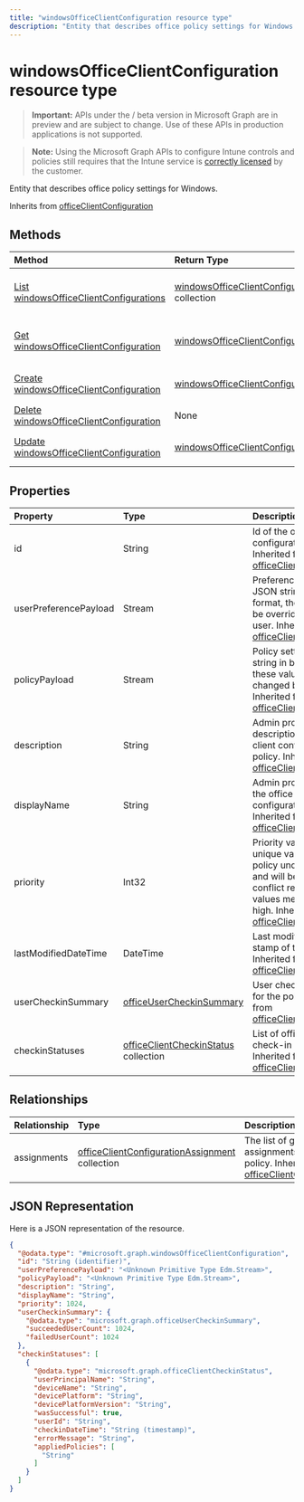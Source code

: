 ```yaml
---
title: "windowsOfficeClientConfiguration resource type"
description: "Entity that describes office policy settings for Windows."
---
```


# windowsOfficeClientConfiguration resource type

> **Important:** APIs under the / beta version in Microsoft Graph are in preview and are subject to change. Use of these APIs in production applications is not supported.

> **Note:** Using the Microsoft Graph APIs to configure Intune controls and policies still requires that the Intune service is [correctly licensed](https://go.microsoft.com/fwlink/?linkid=839381) by the customer.

Entity that describes office policy settings for Windows.

Inherits from [officeClientConfiguration](../resources/intune-cirrus-officeclientconfiguration.md)

## Methods
|Method|Return Type|Description|
|:---|:---|:---|
|[List windowsOfficeClientConfigurations](../api/intune-cirrus-windowsofficeclientconfiguration-list.md)|[windowsOfficeClientConfiguration](../resources/intune-cirrus-windowsofficeclientconfiguration.md) collection|List properties and relationships of the [windowsOfficeClientConfiguration](../resources/intune-cirrus-windowsofficeclientconfiguration.md) objects.|
|[Get windowsOfficeClientConfiguration](../api/intune-cirrus-windowsofficeclientconfiguration-get.md)|[windowsOfficeClientConfiguration](../resources/intune-cirrus-windowsofficeclientconfiguration.md)|Read properties and relationships of the [windowsOfficeClientConfiguration](../resources/intune-cirrus-windowsofficeclientconfiguration.md) object.|
|[Create windowsOfficeClientConfiguration](../api/intune-cirrus-windowsofficeclientconfiguration-create.md)|[windowsOfficeClientConfiguration](../resources/intune-cirrus-windowsofficeclientconfiguration.md)|Create a new [windowsOfficeClientConfiguration](../resources/intune-cirrus-windowsofficeclientconfiguration.md) object.|
|[Delete windowsOfficeClientConfiguration](../api/intune-cirrus-windowsofficeclientconfiguration-delete.md)|None|Deletes a [windowsOfficeClientConfiguration](../resources/intune-cirrus-windowsofficeclientconfiguration.md).|
|[Update windowsOfficeClientConfiguration](../api/intune-cirrus-windowsofficeclientconfiguration-update.md)|[windowsOfficeClientConfiguration](../resources/intune-cirrus-windowsofficeclientconfiguration.md)|Update the properties of a [windowsOfficeClientConfiguration](../resources/intune-cirrus-windowsofficeclientconfiguration.md) object.|

## Properties
|Property|Type|Description|
|:---|:---|:---|
|id|String|Id of the office client configuration policy. Inherited from [officeClientConfiguration](../resources/intune-cirrus-officeclientconfiguration.md)|
|userPreferencePayload|Stream|Preference settings JSON string in binary format, these values can be overridden by the user. Inherited from [officeClientConfiguration](../resources/intune-cirrus-officeclientconfiguration.md)|
|policyPayload|Stream|Policy settings JSON string in binary format, these values cannot be changed by the user. Inherited from [officeClientConfiguration](../resources/intune-cirrus-officeclientconfiguration.md)|
|description|String|Admin provided description of the office client configuration policy. Inherited from [officeClientConfiguration](../resources/intune-cirrus-officeclientconfiguration.md)|
|displayName|String|Admin provided name of the office client configuration policy. Inherited from [officeClientConfiguration](../resources/intune-cirrus-officeclientconfiguration.md)|
|priority|Int32|Priority value should be unique value for each policy under a tenant and will be used for conflict resolution, lower values mean priority is high. Inherited from [officeClientConfiguration](../resources/intune-cirrus-officeclientconfiguration.md)|
|lastModifiedDateTime|DateTime|Last modified datetime stamp of the policy. Inherited from [officeClientConfiguration](../resources/intune-cirrus-officeclientconfiguration.md)|
|userCheckinSummary|[officeUserCheckinSummary](../resources/intune-cirrus-officeusercheckinsummary.md)|User check-in summary for the policy. Inherited from [officeClientConfiguration](../resources/intune-cirrus-officeclientconfiguration.md)|
|checkinStatuses|[officeClientCheckinStatus](../resources/intune-cirrus-officeclientcheckinstatus.md) collection|List of office Client check-in status. Inherited from [officeClientConfiguration](../resources/intune-cirrus-officeclientconfiguration.md)|

## Relationships
|Relationship|Type|Description|
|:---|:---|:---|
|assignments|[officeClientConfigurationAssignment](../resources/intune-cirrus-officeclientconfigurationassignment.md) collection|The list of group assignments for the policy. Inherited from [officeClientConfiguration](../resources/intune-cirrus-officeclientconfiguration.md)|

## JSON Representation
Here is a JSON representation of the resource.
<!-- {
  "blockType": "resource",
  "keyProperty": "id",
  "@odata.type": "microsoft.graph.windowsOfficeClientConfiguration"
}
-->
``` json
{
  "@odata.type": "#microsoft.graph.windowsOfficeClientConfiguration",
  "id": "String (identifier)",
  "userPreferencePayload": "<Unknown Primitive Type Edm.Stream>",
  "policyPayload": "<Unknown Primitive Type Edm.Stream>",
  "description": "String",
  "displayName": "String",
  "priority": 1024,
  "userCheckinSummary": {
    "@odata.type": "microsoft.graph.officeUserCheckinSummary",
    "succeededUserCount": 1024,
    "failedUserCount": 1024
  },
  "checkinStatuses": [
    {
      "@odata.type": "microsoft.graph.officeClientCheckinStatus",
      "userPrincipalName": "String",
      "deviceName": "String",
      "devicePlatform": "String",
      "devicePlatformVersion": "String",
      "wasSuccessful": true,
      "userId": "String",
      "checkinDateTime": "String (timestamp)",
      "errorMessage": "String",
      "appliedPolicies": [
        "String"
      ]
    }
  ]
}
```



